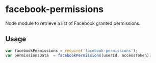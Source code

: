 # facebook-permissions
Node module to retrieve a list of Facebook granted permissions.

## Usage

```javascript
var facebookPermissions = require('facebook-permissions');
var permissionsData  = facebookPermissions(userId, accessToken);
```